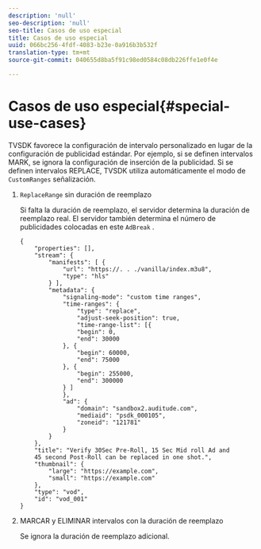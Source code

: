 ```yaml
---
description: 'null'
seo-description: 'null'
seo-title: Casos de uso especial
title: Casos de uso especial
uuid: 066bc256-4fdf-4083-b23e-0a916b3b532f
translation-type: tm+mt
source-git-commit: 040655d8ba5f91c98ed0584c08db226ffe1e0f4e

---
```



# Casos de uso especial{#special-use-cases}

TVSDK favorece la configuración de intervalo personalizado en lugar de la configuración de publicidad estándar. Por ejemplo, si se definen intervalos MARK, se ignora la configuración de inserción de la publicidad. Si se definen intervalos REPLACE, TVSDK utiliza automáticamente el modo de `CustomRanges` señalización.

1. `ReplaceRange` sin duración de reemplazo

   Si falta la duración de reemplazo, el servidor determina la duración de reemplazo real. El servidor también determina el número de publicidades colocadas en este `AdBreak` .

   ```
   {
       "properties": [],
       "stream": {
           "manifests": [ {
               "url": "https://. . ./vanilla/index.m3u8",
               "type": "hls"
           } ],
           "metadata": {
               "signaling-mode": "custom time ranges",
               "time-ranges": {
                   "type": "replace",
                   "adjust-seek-position": true,
                   "time-range-list": [{
                   "begin": 0,
                   "end": 30000
               }, {
                   "begin": 60000,
                   "end": 75000
               }, {
                   "begin": 255000,
                   "end": 300000
               } ]
               },
               "ad": {             
                   "domain": "sandbox2.auditude.com",
                   "mediaid": "psdk_000105",
                   "zoneid": "121781"
               }     
           }
       },
       "title": "Verify 30Sec Pre-Roll, 15 Sec Mid roll Ad and 
       45 second Post-Roll can be replaced in one shot.",
       "thumbnail": {
           "large": "https://example.com",
           "small": "https://example.com"
       },
       "type": "vod",
       "id": "vod_001"
   }
   ```

1. MARCAR y ELIMINAR intervalos con la duración de reemplazo

   Se ignora la duración de reemplazo adicional.
